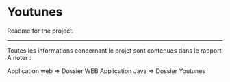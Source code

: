 Youtunes
========
Readme for the project.


----------------------
Toutes les informations concernant le projet sont contenues dans le rapport
A noter : 

Application web => Dossier WEB
Application Java => Dossier Youtunes

